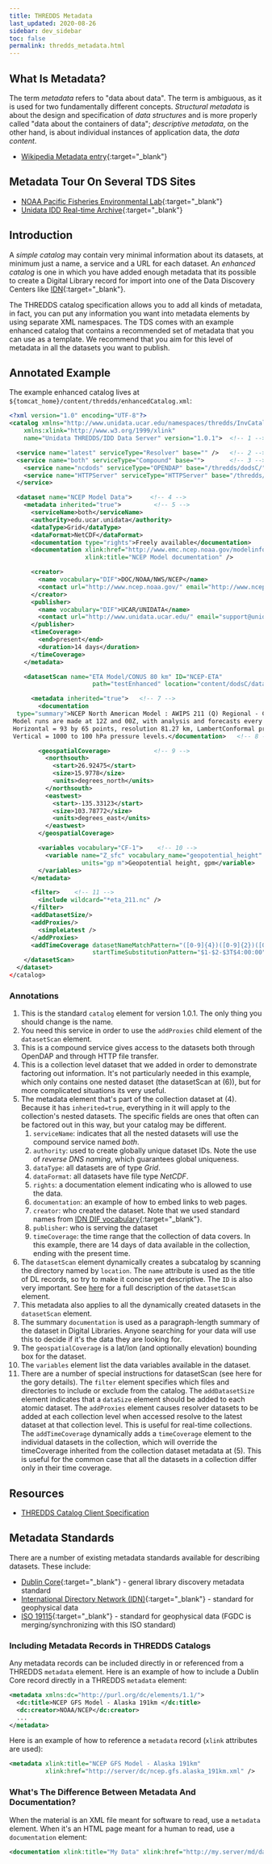 ```yaml
---
title: THREDDS Metadata
last_updated: 2020-08-26
sidebar: dev_sidebar
toc: false
permalink: thredds_metadata.html
---
```


## What Is Metadata?

The term *metadata* refers to "data about data". 
The term is ambiguous, as it is used for two fundamentally different concepts. 
*Structural metadata* is about the design and specification of *data structures* and is more properly called "data about the containers of data"; *descriptive metadata*, on the other hand, is about individual instances of application data, the *data content*.
- [Wikipedia Metadata entry](https://en.wikipedia.org/wiki/Metadata){:target="_blank"}


## Metadata Tour On Several TDS Sites

* [NOAA Pacific Fisheries Environmental Lab](http://oceanwatch.pfeg.noaa.gov/thredds/catalog.xml){:target="_blank"}
* [Unidata IDD Real-time Archive](https://thredds.ucar.edu:8080/thredds/catalog.xml){:target="_blank"}

## Introduction

A *simple catalog* may contain very minimal information about its datasets, at minimum just a name, a service and a URL for each dataset. 
An *enhanced catalog* is one in which you have added enough metadata that its possible to create a Digital Library record for import into one of the Data Discovery Centers like [IDN](http://gcmd.gsfc.nasa.gov/){:target="_blank"}.

The THREDDS catalog specification allows you to add all kinds of metadata, in fact, you can put any information you want into metadata elements by using separate XML namespaces. 
The TDS comes with an example enhanced catalog that contains a recommended set of metadata that you can use as a template. 
We recommend that you aim for this level of metadata in all the datasets you want to publish.

## Annotated Example

The example enhanced catalog lives at `${tomcat_home}/content/thredds/enhancedCatalog.xml`:

~~~xml
<?xml version="1.0" encoding="UTF-8"?>
<catalog xmlns="http://www.unidata.ucar.edu/namespaces/thredds/InvCatalog/v1.0"
    xmlns:xlink="http://www.w3.org/1999/xlink"
    name="Unidata THREDDS/IDD Data Server" version="1.0.1">  <!-- 1 -->

  <service name="latest" serviceType="Resolver" base="" />   <!-- 2 -->
  <service name="both" serviceType="Compound" base="">       <!-- 3 -->
    <service name="ncdods" serviceType="OPENDAP" base="/thredds/dodsC/" />
    <service name="HTTPServer" serviceType="HTTPServer" base="/thredds/fileServer/" />
  </service>

  <dataset name="NCEP Model Data">     <!-- 4 -->
    <metadata inherited="true">         <!-- 5 -->
      <serviceName>both</serviceName>
      <authority>edu.ucar.unidata</authority>
      <dataType>Grid</dataType>
      <dataFormat>NetCDF</dataFormat>
      <documentation type="rights">Freely available</documentation>
      <documentation xlink:href="http://www.emc.ncep.noaa.gov/modelinfo/index.html" 
                     xlink:title="NCEP Model documentation" />

      <creator>
        <name vocabulary="DIF">DOC/NOAA/NWS/NCEP</name>
        <contact url="http://www.ncep.noaa.gov/" email="http://www.ncep.noaa.gov/mail_liaison.shtml" />
      </creator>
      <publisher>
        <name vocabulary="DIF">UCAR/UNIDATA</name>
        <contact url="http://www.unidata.ucar.edu/" email="support@unidata.ucar.edu" />
      </publisher>
      <timeCoverage>
        <end>present</end>
        <duration>14 days</duration>
      </timeCoverage>
    </metadata>

    <datasetScan name="ETA Model/CONUS 80 km" ID="NCEP-ETA"
                       path="testEnhanced" location="content/dodsC/data/">   <!-- 6 -->

      <metadata inherited="true">   <!-- 7 -->
        <documentation
  type="summary">NCEP North American Model : AWIPS 211 (Q) Regional - CONUS (Lambert Conformal).
 Model runs are made at 12Z and 00Z, with analysis and forecasts every 6 hours out to 60 hours.
 Horizontal = 93 by 65 points, resolution 81.27 km, LambertConformal projection.
 Vertical = 1000 to 100 hPa pressure levels.</documentation>   <!-- 8 -->

        <geospatialCoverage>            <!-- 9 -->
          <northsouth>
            <start>26.92475</start>
            <size>15.9778</size>
            <units>degrees_north</units>
          </northsouth>
          <eastwest>
            <start>-135.33123</start>
            <size>103.78772</size>
            <units>degrees_east</units>
          </eastwest>
        </geospatialCoverage>

        <variables vocabulary="CF-1">    <!-- 10 -->
          <variable name="Z_sfc" vocabulary_name="geopotential_height" 
                    units="gp m">Geopotential height, gpm</variable>
        </variables>
      </metadata>

      <filter>    <!-- 11 -->
        <include wildcard="*eta_211.nc" />
      </filter>
      <addDatasetSize/>
      <addProxies/>
        <simpleLatest />
      </addProxies>
      <addTimeCoverage datasetNameMatchPattern="([0-9]{4})([0-9]{2})([0-9]{2})([0-9]{2})_eta_211.nc$" 
                       startTimeSubstitutionPattern="$1-$2-$3T$4:00:00" duration="60 hours" />
    </datasetScan>
  </dataset>
</catalog>
~~~

### Annotations

1. This is the standard `catalog` element for version 1.0.1. The only thing you should change is the name.
2. You need this service in order to use the `addProxies` child element of the `datasetScan` element.
3. This is a compound service gives access to the datasets both through OpenDAP and through HTTP file transfer.
4. This is a collection level dataset that we added in order to demonstrate factoring out information. It's not particularly needed in this example, which only contains one nested dataset (the datasetScan at (6)), but for more complicated situations its very useful.
5. The metadata element that's part of the collection dataset at (4). Because it has `inherited=true`, everything in it will apply to the collection's nested datasets. The specific fields are ones that often can be factored out in this way, but your catalog may be different.
   1. `serviceName`: indicates that all the nested datasets will use the compound service named *both*.
   2. `authority`: used to create globally unique dataset IDs. Note the use of *reverse DNS naming*, which guarantees global uniqueness.
   3. `dataType`: all datasets are of type *Grid*.
   4. `dataFormat`: all datasets have file type *NetCDF*.
   5. `rights`: a documentation element indicating who is allowed to use the data.
   6. `documentation`: an example of how to embed links to web pages.
   7. `creator`: who created the dataset. Note that we used standard names from [IDN DIF vocabulary](https://idn.ceos.org/){:target="_blank"}.
   8. `publisher`: who is serving the dataset
   9. `timeCoverage`: the time range that the collection of data covers. In this example, there are 14 days of data available in the collection, ending with the present time.
6. The `datasetScan` element dynamically creates a subcatalog by scanning the directory named by `location`. 
   The `name` attribute is used as the title of DL records, so try to make it concise yet descriptive. 
   The `ID` is also very important. See [here](/tds_dataset_scan_ref.html) for a full description of the `datasetScan` element.
7. This metadata also applies to all the dynamically created datasets in the `datasetScan` element.
8. The summary `documentation` is used as a paragraph-length summary of the dataset in Digital Libraries. 
   Anyone searching for your data will use this to decide if it's the data they are looking for.
9. The `geospatialCoverage` is a lat/lon (and optionally elevation) bounding box for the dataset.
10. The `variables` element list the data variables available in the dataset.
11. There are a number of special instructions for datasetScan (see here for the gory details). 
    The `filter` element specifies which files and directories to include or exclude from the catalog. 
    The `addDatasetSize` element indicates that a `dataSize` element should be added to each atomic dataset. 
    The `addProxies` element causes resolver datasets to be added at each collection level when accessed resolve to the latest dataset at that collection level. 
    This is useful for real-time collections. 
    The `addTimeCoverage` dynamically adds a `timeCoverage` element to the individual datasets in the collection, which will override the timeCoverage inherited from the collection dataset metadata at (5). 
    This is useful for the common case that all the datasets in a collection differ only in their time coverage.

## Resources

* [THREDDS Catalog Client Specification](/InvCatalogSpec.html#dlElements)

## Metadata Standards

There are a number of existing metadata standards available for describing datasets. 
These include:
  
* [Dublin Core](https://dublincore.org/){:target="_blank"} - general library discovery metadata standard
* [International Directory Network (IDN)](https://idn.ceos.org/){:target="_blank"}  - standard for geophysical data
* [ISO 19115](https://www.isotc211.org/){:target="_blank"} - standard for geophysical data (FGDC is merging/synchronizing with this ISO standard)

### Including Metadata Records in THREDDS Catalogs

Any metadata records can be included directly in or referenced from a THREDDS `metadata` element. 
Here is an example of how to include a Dublin Core record directly in a THREDDS `metadata` element:

~~~xml
<metadata xmlns:dc="http://purl.org/dc/elements/1.1/">
  <dc:title>NCEP GFS Model - Alaska 191km </dc:title>
  <dc:creator>NOAA/NCEP</dc:creator>
  ...
</metadata>
~~~

Here is an example of how to reference a `metadata` record (`xlink` attributes are used):

~~~xml
<metadata xlink:title="NCEP GFS Model - Alaska 191km"
          xlink:href="http://server/dc/ncep.gfs.alaska_191km.xml" />
~~~

### What's The Difference Between Metadata And Documentation?

When the material is an XML file meant for software to read, use a `metadata` element. 
When it's an HTML page meant for a human to read, use a `documentation` element:

~~~xml
<documentation xlink:title="My Data" xlink:href="http://my.server/md/data1.html" />
~~~